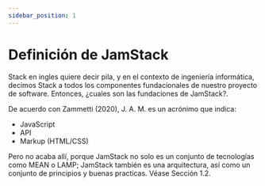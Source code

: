 ```yaml
---
sidebar_position: 1
---
```


# Definición de JamStack

Stack en ingles quiere decir pila, y en el contexto de ingeniería informática, decimos Stack a todos los componentes fundacionales de nuestro proyecto de software. Entonces, ¿cuales son las fundaciones de JamStack?.


De acuerdo con Zammetti (2020), J. A. M. es un acrónimo que indica:


- JavaScript
- API
- Markup (HTML/CSS)


Pero no acaba allí, porque JamStack no solo es un conjunto de tecnologías como MEAN o LAMP; JamStack también es una arquitectura, así como un conjunto de principios y buenas practicas.  Véase Sección 1.2.